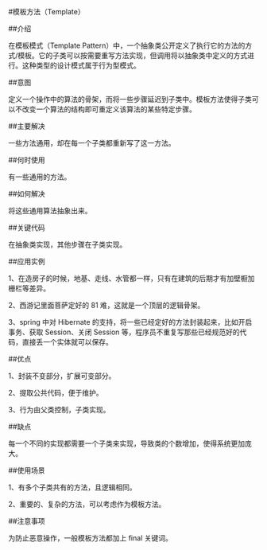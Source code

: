 #模板方法（Template）

##介绍

在模板模式（Template Pattern）中，一个抽象类公开定义了执行它的方法的方式/模板。它的子类可以按需要重写方法实现，但调用将以抽象类中定义的方式进行。这种类型的设计模式属于行为型模式。

##意图

定义一个操作中的算法的骨架，而将一些步骤延迟到子类中。模板方法使得子类可以不改变一个算法的结构即可重定义该算法的某些特定步骤。

##主要解决

一些方法通用，却在每一个子类都重新写了这一方法。

##何时使用

有一些通用的方法。

##如何解决

将这些通用算法抽象出来。

##关键代码

在抽象类实现，其他步骤在子类实现。

##应用实例

1、在造房子的时候，地基、走线、水管都一样，只有在建筑的后期才有加壁橱加栅栏等差异。 

2、西游记里面菩萨定好的 81 难，这就是一个顶层的逻辑骨架。 

3、spring 中对 Hibernate 的支持，将一些已经定好的方法封装起来，比如开启事务、获取 Session、关闭 Session 等，程序员不重复写那些已经规范好的代码，直接丢一个实体就可以保存。

##优点

1、封装不变部分，扩展可变部分。 

2、提取公共代码，便于维护。 

3、行为由父类控制，子类实现。

##缺点

每一个不同的实现都需要一个子类来实现，导致类的个数增加，使得系统更加庞大。

##使用场景

1、有多个子类共有的方法，且逻辑相同。 

2、重要的、复杂的方法，可以考虑作为模板方法。

##注意事项

为防止恶意操作，一般模板方法都加上 final 关键词。



